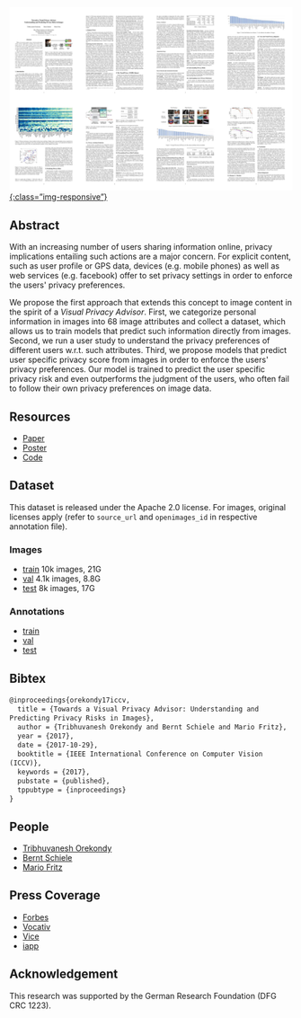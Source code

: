 [![image-title-here](overview.jpg){:class=”img-responsive”}](https://arxiv.org/abs/1703.10660)

## Abstract
With an increasing number of users sharing information online, privacy implications entailing such actions are a major concern.
For explicit content, such as user profile or GPS data, devices (e.g. mobile phones) as well as web services (e.g. facebook) offer to set privacy settings in order to enforce the users' privacy preferences.

We propose the first approach that extends this concept to image content in the spirit of a _Visual Privacy Advisor_.  First, we categorize personal information in images into 68 image attributes and collect a dataset, which allows us to train models that predict such information directly from images. Second, we run a user study to understand the privacy preferences of different users w.r.t. such attributes. Third, we propose models that predict user specific privacy score from images in order to enforce the users' privacy preferences. Our model is trained to predict the user specific privacy risk and even outperforms the judgment of the users, who often fail to follow their own privacy preferences on image data.

## Resources
  - [Paper](https://arxiv.org/abs/1703.10660)
  - [Poster](http://resources.mpi-inf.mpg.de/d2/orekondy/orekondy17iccv.pdf)
  - [Code](https://github.com/tribhuvanesh/vpa)

## Dataset
This dataset is released under the Apache 2.0 license. For images, original licenses apply (refer to `source_url` and `openimages_id` in respective annotation file).
### Images
  - [train](https://datasets.d2.mpi-inf.mpg.de/orekondy17iccv/train2017.tar.gz)  10k images, 21G
  - [val](https://datasets.d2.mpi-inf.mpg.de/orekondy17iccv/val2017.tar.gz)  4.1k images, 8.8G
  - [test](https://datasets.d2.mpi-inf.mpg.de/orekondy17iccv/test2017.tar.gz)  8k images, 17G

### Annotations
  - [train](https://datasets.d2.mpi-inf.mpg.de/orekondy17iccv/train2017_anno.tar.gz)
  - [val](https://datasets.d2.mpi-inf.mpg.de/orekondy17iccv/val_anno2017.tar.gz)
  - [test](https://datasets.d2.mpi-inf.mpg.de/orekondy17iccv/test_anno2017.tar.gz)
  

## Bibtex
```
@inproceedings{orekondy17iccv,
  title = {Towards a Visual Privacy Advisor: Understanding and Predicting Privacy Risks in Images},
  author = {Tribhuvanesh Orekondy and Bernt Schiele and Mario Fritz},
  year = {2017},
  date = {2017-10-29},
  booktitle = {IEEE International Conference on Computer Vision (ICCV)},
  keywords = {2017},
  pubstate = {published},
  tppubtype = {inproceedings}
}
```

## People
  - [Tribhuvanesh Orekondy](https://www.mpi-inf.mpg.de/departments/computer-vision-and-multimodal-computing/people/tribhuvanesh-orekondy/)
  - [Bernt Schiele](https://www.mpi-inf.mpg.de/departments/computer-vision-and-multimodal-computing/people/bernt-schiele/)
  - [Mario Fritz](https://www.mpi-inf.mpg.de/departments/computer-vision-and-multimodal-computing/people/mario-fritz/)

## Press Coverage
  - [Forbes](https://www.forbes.com/sites/kevinmurnane/2017/04/10/your-selfies-can-hurt-you-but-theres-a-privacy-adviser-that-can-help/#189b66e7589a)
  - [Vocativ](http://www.vocativ.com/418862/ai-privacy-assistants-expose-sensitive-info/)
  - [Vice](https://motherboard.vice.com/en_us/article/3dmwqk/are-your-selfies-leaking-your-fingerprints-this-ai-will-let-you-know)
  - [iapp](https://iapp.org/news/a/researchers-develop-tool-to-warn-users-about-posting-personal-data-online/)

## Acknowledgement
This research was supported by the German Research Foundation (DFG CRC 1223).
